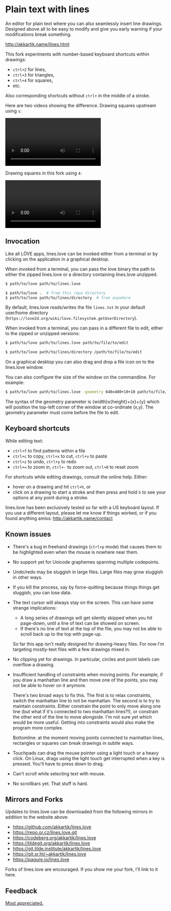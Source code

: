 # Plain text with lines

An editor for plain text where you can also seamlessly insert line drawings.
Designed above all to be easy to modify and give you early warning if your
modifications break something.

http://akkartik.name/lines.html

This fork experiments with number-based keyboard shortcuts within drawings:

  * `ctrl+2` for lines,
  * `ctrl+3` for triangles,
  * `ctrl+4` for squares,
  * etc.

Also corresponding shortcuts without `ctrl+` in the middle of a stroke.

Here are two videos showing the difference. Drawing squares upstream using
`s`:

![before](before.webm)

Drawing squares in this fork using `4`:

![after](after.webm)

## Invocation

Like all LÖVE apps, lines.love can be invoked either from a terminal or
by clicking on the application in a graphical desktop.

When invoked from a terminal, you can pass the love binary the path to either
the zipped lines.love or a directory containing lines.love unzipped.

```sh
$ path/to/love path/to/lines.love

$ path/to/love .  # from this repo directory
$ path/to/love path/to/lines/directory  # from anywhere
```

By default, lines.love reads/writes the file `lines.txt` in your default
user/home directory (`https://love2d.org/wiki/love.filesystem.getUserDirectory`).

When invoked from a terminal, you can pass in a different file to edit, either
to the zipped or unzipped versions:

```sh
$ path/to/love path/to/lines.love path/to/file/to/edit

$ path/to/love path/to/lines/directory /path/to/file/to/edit
```

On a graphical desktop you can also drag and drop a file icon on to the
lines.love window.

You can also configure the size of the window on the commandline. For example:

```sh
$ path/to/love path/to/lines.love -geometry 640x480+10+10 path/to/file/to/edit
```

The syntax of the geometry parameter is {width}x{height}+{x}+{y} which will
position the top-left corner of the window at co-ordinate (x,y). The geometry
parameter must come before the file to edit.

## Keyboard shortcuts

While editing text:
* `ctrl+f` to find patterns within a file
* `ctrl+c` to copy, `ctrl+x` to cut, `ctrl+v` to paste
* `ctrl+z` to undo, `ctrl+y` to redo
* `ctrl+=` to zoom in, `ctrl+-` to zoom out, `ctrl+0` to reset zoom

For shortcuts while editing drawings, consult the online help. Either:
* hover on a drawing and hit `ctrl+h`, or
* click on a drawing to start a stroke and then press and hold `h` to see your
  options at any point during a stroke.

lines.love has been exclusively tested so far with a US keyboard layout. If
you use a different layout, please let me know if things worked, or if you
found anything amiss: http://akkartik.name/contact

## Known issues

* There's a bug in freehand drawings (`ctrl+p` mode) that causes them to be
  highlighted even when the mouse is nowhere near them.

* No support yet for Unicode graphemes spanning multiple codepoints.

* Undo/redo may be sluggish in large files. Large files may grow sluggish in
  other ways.

* If you kill the process, say by force-quitting because things things get
  sluggish, you can lose data.

* The text cursor will always stay on the screen. This can have some strange
  implications:

    * A long series of drawings will get silently skipped when you hit
      page-down, until a line of text can be showed on screen.
    * If there's no line of text at the top of the file, you may not be able
      to scroll back up to the top with page-up.

  So far this app isn't really designed for drawing-heavy files. For now I'm
  targeting mostly-text files with a few drawings mixed in.

* No clipping yet for drawings. In particular, circles and point labels can
  overflow a drawing.

* Insufficient handling of constraints when moving points. For example, if you
  draw a manhattan line and then move one of the points, you may not be able
  to hover on it anymore.

  There's two broad ways to fix this. The first is to relax constraints,
  switch the manhattan line to not be manhattan. The second is to try to
  maintain constraints. Either constrain the point to only move along one line
  (but what if it's connected to two manhattan lines?!), or constrain the
  other end of the line to move alongside. I'm not sure yet which would be
  more useful. Getting into constraints would also make the program more
  complex.

  Bottomline: at the moment moving points connected to manhattan lines,
  rectangles or squares can break drawings in subtle ways.

* Touchpads can drag the mouse pointer using a light touch or a heavy click.
  On Linux, drags using the light touch get interrupted when a key is pressed.
  You'll have to press down to drag.

* Can't scroll while selecting text with mouse.

* No scrollbars yet. That stuff is hard.

## Mirrors and Forks

Updates to lines.love can be downloaded from the following mirrors in addition
to the website above:
* https://github.com/akkartik/lines.love
* https://repo.or.cz/lines.love.git
* https://codeberg.org/akkartik/lines.love
* https://tildegit.org/akkartik/lines.love
* https://git.tilde.institute/akkartik/lines.love
* https://git.sr.ht/~akkartik/lines.love
* https://pagure.io/lines.love

Forks of lines.love are encouraged. If you show me your fork, I'll link to it
here.

## Feedback

[Most appreciated.](http://akkartik.name/contact)

